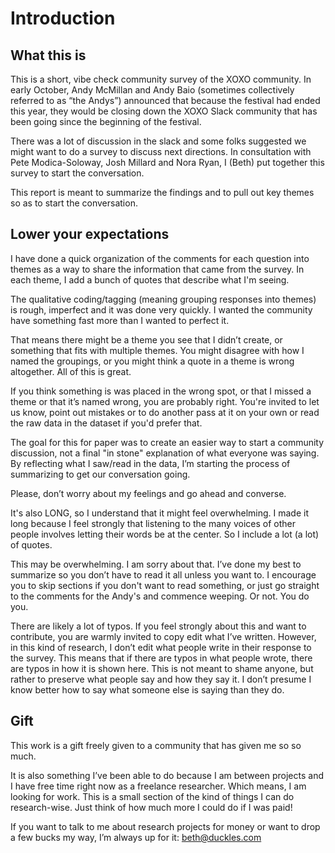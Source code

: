 # Introduction

## What this is 

This is a short, vibe check community survey of the XOXO community. In early October, Andy McMillan and Andy Baio (sometimes collectively referred to as “the Andys”) announced that because the festival had ended this year, they would be closing down the XOXO Slack community that has been going since the beginning of the festival. 

There was a lot of discussion in the slack and some folks suggested we might want to do a survey to discuss next directions. In consultation with Pete Modica-Soloway, Josh Millard and Nora Ryan, I (Beth) put together this survey to start the conversation. 

This report is meant to summarize the findings and to pull out key themes so as to start the conversation. 

## Lower your expectations

I have done a quick organization of the comments for each question into themes as a way to share the information that came from the survey. In each theme, I add a bunch of quotes that describe what I'm seeing.

The qualitative coding/tagging (meaning grouping responses into themes) is rough, imperfect and it was done very quickly. I wanted the community have something fast more than I wanted to perfect it. 

That means there might be a theme you see that I didn’t create, or something that fits with multiple themes. You might disagree with how I named the groupings, or you might think a quote in a theme is wrong altogether. All of this is great.  

If you think something is was placed in the wrong spot, or that I missed a theme or that it’s named wrong, you are probably right. You're invited to let us know, point out mistakes or to do another pass at it on your own or read the raw data in the dataset if you'd prefer that.

The goal for this for paper was to create an easier way to start a community discussion, not a final "in stone" explanation of what everyone was saying. By reflecting what I saw/read in the data, I’m starting the process of summarizing to get our conversation going. 

Please, don’t worry about my feelings and go ahead and converse.

It's also LONG, so I understand that it might feel overwhelming. I made it long because I feel strongly that listening to the many voices of other people involves letting their words be at the center. So I include a lot (a lot) of quotes. 

This may be overwhelming. I am sorry about that. I’ve done my best to summarize so you don’t have to read it all unless you want to. I encourage you to skip sections if you don't want to read something, or just go straight to the comments for the Andy's and commence weeping. Or not. You do you.

There are likely a lot of typos. If you feel strongly about this and want to contribute, you are warmly invited to copy edit what I’ve written. However, in this kind of research, I don’t edit what people write in their response to the survey. This means that if there are typos in what people wrote, there are typos in how it is shown here. This is not meant to shame anyone, but rather to preserve what people say and how they say it. I don’t presume I know better how to say what someone else is saying than they do.

## Gift 

This work is a gift freely given to a community that has given me so so much. 

It is also something I’ve been able to do because I am between projects and I have free time right now as a freelance researcher. 
Which means, I am looking for work. This is a small section of the kind of things I can do research-wise. Just think of how much more I could do if I was paid!  

If you want to talk to me about research projects for money or want to drop a few bucks my way, I’m always up for it: beth@duckles.com 
 
